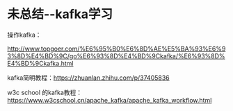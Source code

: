 # 未总结--kafka学习

操作kafka：

http://www.topgoer.com/%E6%95%B0%E6%8D%AE%E5%BA%93%E6%93%8D%E4%BD%9C/go%E6%93%8D%E4%BD%9Ckafka/%E6%93%8D%E4%BD%9Ckafka.html

kafka简明教程：https://zhuanlan.zhihu.com/p/37405836

w3c school 的kafka教程：https://www.w3cschool.cn/apache_kafka/apache_kafka_workflow.html
